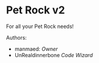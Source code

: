 Pet Rock v2
====================
For all your Pet Rock needs!

Authors: 
- manmaed:  *Owner*
- UnRealdinnerbone *Code Wizard*